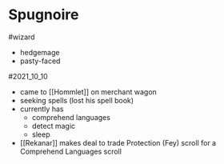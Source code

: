 # Spugnoire

#wizard 

- hedgemage
- pasty-faced

#2021_10_10 
- came to [[Hommlet]] on merchant wagon
- seeking spells (lost his spell book)
- currently has
	-  comprehend languages
	-  detect magic
	-  sleep
- [[Rekanar]] makes deal to trade Protection (Fey) scroll for a Comprehend Languages scroll
